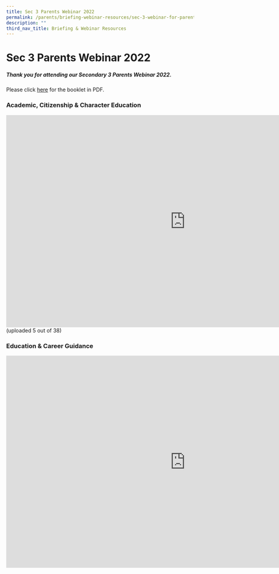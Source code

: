 ```yaml
---
title: Sec 3 Parents Webinar 2022
permalink: /parents/briefing-webinar-resources/sec-3-webinar-for-parents/
description: ""
third_nav_title: Briefing & Webinar Resources
---
```

# **Sec 3 Parents Webinar 2022**

##### Thank you for attending our Secondary 3 Parents Webinar 2022.

Please click&nbsp;[here](/files/Sec-3-Parents-Webinar-final.pdf)&nbsp;for the booklet in PDF.

### Academic, Citizenship &amp; Character Education






<iframe src="https://docs.google.com/presentation/d/e/2PACX-1vT-9La7P5B5-MQZb3N1adJM7n3Y1fInWnlKpBHGlZHF8tGOxciJdNEAOjvk2Cf8Jz-jI_tYdLhCH-ua/embed?start=true&amp;loop=true&amp;delayms=10000" frameborder="0" width="960" height="569" allowfullscreen="true"></iframe>
(uploaded 5 out of 38)





  
### Education &amp; Career Guidance

<iframe allowfullscreen="true" height="569" width="960" frameborder="0" src="https://docs.google.com/presentation/d/e/2PACX-1vQ1R7vRfyDED9HyFkgMK_iDqR5XXgpbq9YnBaE_gQTlil6XMz4Cwe8SVWfpH9DIgzkfPYKMixrDXZTr/embed?start=true&amp;loop=true&amp;delayms=10000"></iframe>
